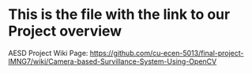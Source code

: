 # This is the file with the link to our Project overview

AESD Project Wiki Page: https://github.com/cu-ecen-5013/final-project-IMNG7/wiki/Camera-based-Survillance-System-Using-OpenCV

